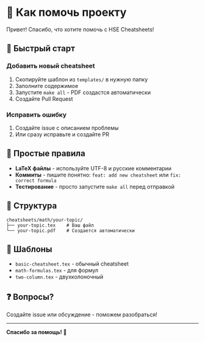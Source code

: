 # 🤝 Как помочь проекту

Привет! Спасибо, что хотите помочь с HSE Cheatsheets! 

## 🚀 Быстрый старт

### Добавить новый cheatsheet
1. Скопируйте шаблон из `templates/` в нужную папку
2. Заполните содержимое
3. Запустите `make all` - PDF создастся автоматически
4. Создайте Pull Request

### Исправить ошибку
1. Создайте issue с описанием проблемы
2. Или сразу исправьте и создайте PR

## 📝 Простые правила

- **LaTeX файлы** - используйте UTF-8 и русские комментарии
- **Коммиты** - пишите понятно: `feat: add new cheatsheet` или `fix: correct formula`
- **Тестирование** - просто запустите `make all` перед отправкой

## 📁 Структура

```
cheatsheets/math/your-topic/
├── your-topic.tex    # Ваш файл
└── your-topic.pdf    # Создается автоматически
```

## 🎯 Шаблоны

- `basic-cheatsheet.tex` - обычный cheatsheet
- `math-formulas.tex` - для формул
- `two-column.tex` - двухколоночный

## ❓ Вопросы?

Создайте issue или обсуждение - поможем разобраться!

---

**Спасибо за помощь! 🙏**
